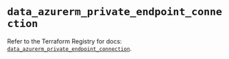 # `data_azurerm_private_endpoint_connection`

Refer to the Terraform Registry for docs: [`data_azurerm_private_endpoint_connection`](https://registry.terraform.io/providers/hashicorp/azurerm/4.21.0/docs/data-sources/private_endpoint_connection).
